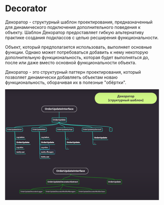 # Decorator

Декоратор - структурный шаблон проектирования, предназначенный для динамического
подключения дополнительного поведения к объекту. Шаблон Декоратор предоставляет гибкую
альтернативу практике создания подклассов с целью ресширения функциональности.

Объект, который предполагается использовать, выполняет основные функции.
Однако может потребоваться добавить к нему некоторую дополнительную функциональность,
которая будет выполняться до, после или даже вместо основной функциональности объекта.


Декоратор - это структурный паттерн проектирования, который позволяет динамически
добавляеть объектам новаю функциональность, оборачивая их в полезные "обёртки".


![img.png](img.png)
